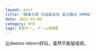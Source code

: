 ```yaml
---
layout: post
title: "偶像大師 灰姑娘女孩 星光舞台 DMM版"
date: 2022-03-08
category: 中文
tags: [音ゲー, ゲーム感想]
---
```


比deemo reborn好玩，虽然不能留成绩。